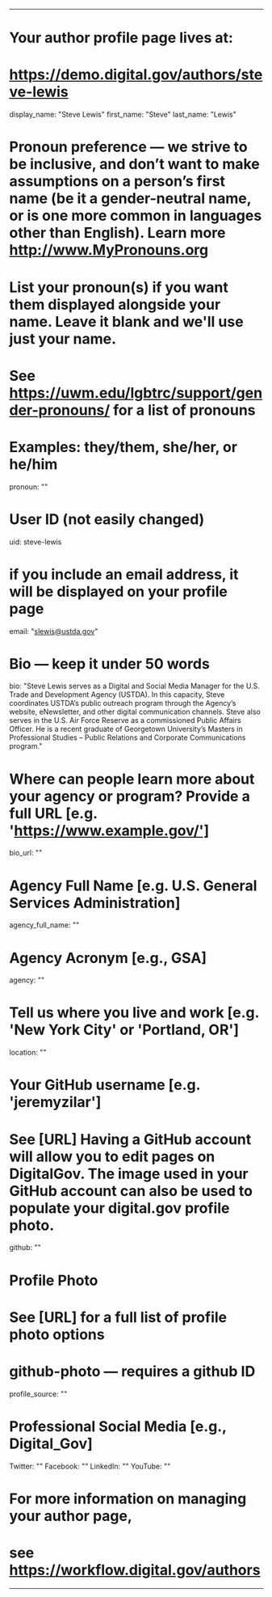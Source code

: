 
---

# Your author profile page lives at:
# https://demo.digital.gov/authors/steve-lewis

display_name: "Steve Lewis"
first_name: "Steve"
last_name: "Lewis"

# Pronoun preference — we strive to be inclusive, and don’t want to make assumptions on a person’s first name (be it a gender-neutral name, or is one more common in languages other than English). Learn more http://www.MyPronouns.org
# List your pronoun(s) if you want them displayed alongside your name. Leave it blank and we'll use just your name.
# See https://uwm.edu/lgbtrc/support/gender-pronouns/ for a list of pronouns
# Examples: they/them, she/her, or he/him
pronoun: ""

# User ID (not easily changed)
uid: steve-lewis

# if you include an email address, it will be displayed on your profile page
email: "slewis@ustda.gov"

# Bio — keep it under 50 words
bio: "Steve Lewis serves as a Digital and Social Media Manager for the U.S. Trade and Development Agency (USTDA). In this capacity, Steve coordinates USTDA’s public outreach program through the Agency’s website, eNewsletter, and other digital communication channels. Steve also serves in the U.S. Air Force Reserve as a commissioned Public Affairs Officer. He is a recent graduate of Georgetown University’s Masters in Professional Studies – Public Relations and Corporate Communications program."

# Where can people learn more about your agency or program? Provide a full URL [e.g. 'https://www.example.gov/']
bio_url: ""

# Agency Full Name [e.g. U.S. General Services Administration]
agency_full_name: ""

# Agency Acronym [e.g., GSA]
agency: ""

# Tell us where you live and work [e.g. 'New York City' or 'Portland, OR']
location: ""

# Your GitHub username [e.g. 'jeremyzilar']
# See [URL] Having a GitHub account will allow you to edit pages on DigitalGov. The image used in your GitHub account can also be used to populate your digital.gov profile photo.
github: ""

# Profile Photo
# See [URL] for a full list of profile photo options
# github-photo — requires a github ID
profile_source: ""

# Professional Social Media [e.g., Digital_Gov]
Twitter: ""
Facebook: ""
LinkedIn: ""
YouTube: ""

# For more information on managing your author page,
# see https://workflow.digital.gov/authors

---
